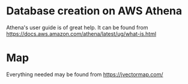 # Database creation on AWS Athena

Athena's user guide is of great help. It can be found from https://docs.aws.amazon.com/athena/latest/ug/what-is.html

# Map

Everything needed may be found from https://jvectormap.com/